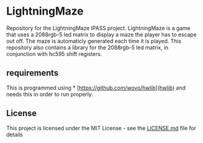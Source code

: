 # LightningMaze

Repository for the LightningMaze IPASS project. LightningMaze is a game that uses a 2088rgb-5 led matrix to display a maze the player has to escape out off. The maze is automaticly generated each time it is played.
This repository also contains a library for the 2088rgb-5 led matrix, in conjunction with hc595 shift registers.

## requirements

This is programmed using * [https://github.com/wovo/hwlib](hwlib) and needs this in order to run properly.

## License

This project is licensed under the MIT License - see the [LICENSE.md](LICENSE.md) file for details
